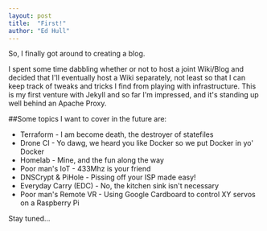 ```yaml
---
layout: post
title:  "First!"
author: "Ed Hull"
---
```


So, I finally got around to creating a blog. 

I spent some time dabbling whether or not to host a joint Wiki/Blog and decided that I'll eventually host a Wiki separately, not least so that I can keep track of tweaks and tricks I find from playing with infrastructure. This is my first venture with Jekyll and so far I'm impressed, and it's standing up well behind an Apache Proxy.

##Some topics I want to cover in the future are:
- Terraform - I am become death, the destroyer of statefiles
- Drone CI - Yo dawg, we heard you like Docker so we put Docker in yo' Docker
- Homelab - Mine, and the fun along the way
- Poor man's IoT - 433Mhz is your friend
- DNSCrypt & PiHole - Pissing off your ISP made easy!
- Everyday Carry (EDC) - No, the kitchen sink isn't necessary
- Poor man's Remote VR - Using Google Cardboard to control XY servos on a Raspberry Pi 

Stay tuned...
